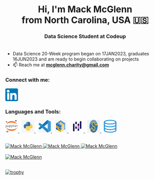 <!DOCTYPE html>


<!---
This README.md file is my GitHub profile
-->


<!--- Title and metadata -->
<html>
<head>
    <meta charset="UTF-8">
    <meta name="description" content="GitHub Profile README.MD">
    <meta name="keywords" content="GitHub, Profile, Bio, Snapshot, Summary, Readme">
    <meta name="author" content="Mack McGlenn">
    <meta name="viewport" content="width=device-width, initial-scale=1.0">
    <h1 align="center">
        Hi, I'm Mack McGlenn <br> from North Carolina, USA 🇺🇸
    </h1>
</head>


<!--- Subtitle -->
<head>
    <h3 align="center">
         Data Science Student at Codeup
    <br><br>
    </h3>
    
</head>


<!--- Snapshot of Events -->
- Data Science 20-Week program began on 17JAN2023, graduates 16JUN2023 and am ready to begin collaborating on projects
- 📫 Reach me at **mcglenn.charity@gmail.com**


<!--- Social Networks - Connect with me -->
<head>
    <h3 align="left">Connect with me:</h3>
</head>

<body>
    <p align="left">
        <a href="[LinkedIn](https://www.linkedin.com/in/mack-mcglenn/)" target="blank">
        <img align="center" src="https://github.com/Jared-Wood135/tech-skill-icons/blob/main/linkedin-icon.png" alt="Mack McGlenn" height="40" width="40"/>
        </a>
    </p>
</body>


<!--- Technical Skills - Languages and Tools -->
<head>
    <h3 align="left">Languages and Tools:</h3>
</head>

<body>
    <p align="left">
        <a href="https://github.com/Jburch01" target="_blank">
        <img src="https://github.com/Jared-Wood135/tech-skill-icons/blob/main/jupyternotebook-icon.png" alt="jupyternotebook" width="40" height="40"/>
        </a>
        &nbsp;
        <a href="https://github.com/Jared-Wood135" target="_blank">
        <img src="https://github.com/Jared-Wood135/tech-skill-icons/blob/main/python-icon.png" alt="python" width="40" height="40"/>
        </a>
        &nbsp;
        <a href="https://github.com/Jburch01" target="_blank">
        <img src="https://github.com/Jared-Wood135/tech-skill-icons/blob/main/vscode-icon.png" alt="vscode" width="40" height="40"/>
        </a>
        &nbsp;
        <a href="https://github.com/Jburch01" target="_blank">
        <img src="https://github.com/Jared-Wood135/tech-skill-icons/blob/main/numpy-icon.png" alt="numpy" width="40" height="40"/>
        </a>
        &nbsp;
        <a href="https://github.com/Jburch01" target="_blank">
        <img src="https://github.com/Jared-Wood135/tech-skill-icons/blob/main/pandas-icon.png" alt="pandas" width="40" height="40"/>
        </a>
        &nbsp;
        <a href="https://github.com/Jburch01" target="_blank">
        <img src="https://github.com/Jared-Wood135/tech-skill-icons/blob/main/scipy-icon.png" alt="scipy" width="40" height="40"/>
        </a>
        &nbsp;
        <a href="https://github.com/Jburch01" target="_blank">
        <img src="https://github.com/Jared-Wood135/tech-skill-icons/blob/main/sql-icon.png" alt="sql" width="40" height="40"/>
        </a>
    </p>
    <br>
</body>


<!--- GitHub Stats Streak Languages -->
<body>
    <div>
        <a href="https://github.com/mack-mcglenn" target="_blank">    
        <img src="https://github-readme-stats-git-masterrstaa-rickstaa.vercel.app/api?username=mack-mcglenn" alt="Mack McGlenn"/>
        </a>
        <a href="https://github.com/mack-mcglenn" target ="_blank">
        <img src="https://github-readme-streak-stats.herokuapp.com/?user=mack-mcglenn" alt="Mack McGlenn"/>
        </a>
        <a href="https://github.com/mack-mcglenn" target ="_blank">
        <img src="https://github-readme-stats-git-masterrstaa-rickstaa.vercel.app/api/top-langs/?username=mack-mcglenn&layout=compact" alt="Mack McGlenn" data-canonical-src="https://github-readme-stats-git-masterrstaa-rickstaa.vercel.app/api/top-langs/?username=mack-mcglenn" style="max-width: 100%;">
        </a>
    </div>
    <br>
</body>


<!--- GitHub Repositories -->
<body>
    <div>
        <a href="https://github.com/mack-mcglenn/nic_cage_project" target ="_blank">
        <img src="https://github-readme-stats-git-masterrstaa-rickstaa.vercel.app/api/pin/?username=mack-mcglenn&repo=nic_cage_project" alt="Mack McGlenn"/>
        </a>
        <!--- Additional Repositories
        <a href="https://github.com/mack-mcglenn" target ="_blank">
        <img src="https://github-readme-stats-git-masterrstaa-rickstaa.vercel.app/api/pin/?username=mack-mcglenn&repo=mack-mclgenn" alt="Mack McGlenn"/>
        </a>
        --->
    </div>
    <br>
</body>


<!--- GitHub Trophies -->
[![trophy](https://github-profile-trophy.vercel.app/?username=mack-mcglenn)](https://github.com/mack-mcglenn/github-profile-trophy)

</html>
